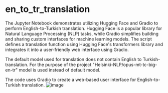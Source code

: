 # en_to_tr_translation
The Jupyter Notebook demonstrates utilizing Hugging Face and Gradio to perform English-to-Turkish translation. 
Hugging Face is a popular library for Natural Language Processing (NLP) tasks, while Gradio simplifies building and sharing custom interfaces for machine learning models. 
The script defines a translation function using Hugging Face's transformers library and integrates it into a user-friendly web interface using Gradio.

The default model used for translation does not contain English to Turkish-translation. For the purpose of the project "Helsinki-NLP/opus-mt-tc-big-en-tr" model is used instead of default model.

The code uses Gradio to create a web-based user interface for English-to-Turkish translation.
![image](https://github.com/aysegulYalcinkaya/en_to_tr_translation/assets/24797202/9dfb5849-fc4c-4a4a-b10a-40afdc47e8ee)
